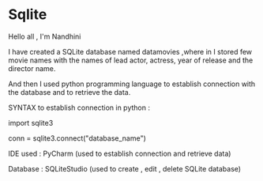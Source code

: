 # Sqlite
Hello all , I'm Nandhini

I have created a SQLite database named datamovies ,where in I stored few movie names with the names of lead actor, actress, year of release and the director name.

And then I used python programming language to establish connection with the database and to  retrieve the data.
 
SYNTAX to establish connection in python :
 
import sqlite3

conn = sqlite3.connect("database_name")

IDE used : PyCharm  (used to establish connection and retrieve data)

Database : SQLiteStudio (used to create , edit , delete SQLite database)


